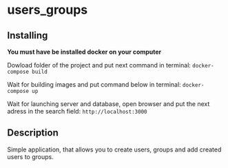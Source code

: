 # users_groups
## Installing
**You must have be installed docker on your computer**

Dowload folder of the project and put next command in terminal:
`docker-compose build`

Wait for building images and put command below in terminal:
`docker-compose up`

Wait for launching server and database, open browser and put the next adress in the search field:
`http://localhost:3000`

## Description
Simple application, that allows you to create users, groups and add created users to groups.
